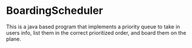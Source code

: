 # BoardingScheduler
This is a java based program that implements a priority queue to take in users info, list them in the correct prioritized order, and board them on the plane.
